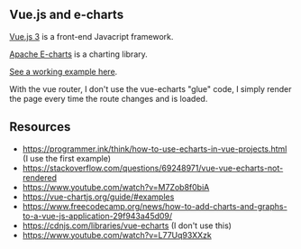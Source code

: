 Vue.js and e-charts
-----

[Vue.js 3](https://v3.vuejs.org) is a front-end Javacript framework.

[Apache E-charts](https://echarts.apache.org/en/index.html) is a charting library.

[See a working example here](https://dcycle.github.io/tutorial-echarts-and-vue/).

With the vue router, I don't use the vue-echarts "glue" code, I simply render the page every time the route changes and is loaded.

Resources
-----

* https://programmer.ink/think/how-to-use-echarts-in-vue-projects.html (I use the first example)
* https://stackoverflow.com/questions/69248971/vue-vue-echarts-not-rendered
* https://www.youtube.com/watch?v=M7Zob8f0biA
* https://vue-chartjs.org/guide/#examples
* https://www.freecodecamp.org/news/how-to-add-charts-and-graphs-to-a-vue-js-application-29f943a45d09/
* https://cdnjs.com/libraries/vue-echarts (I don't use this)
* https://www.youtube.com/watch?v=L77Uq93XXzk
